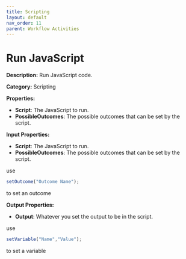 ```yaml
---
title: Scripting
layout: default
nav_order: 11
parent: Workflow Activities
---
```


# Run JavaScript

**Description:** Run JavaScript code.

**Category:** Scripting

**Properties:**
- **Script**: The JavaScript to run.
- **PossibleOutcomes**: The possible outcomes that can be set by the script.

**Input Properties:**
- **Script**: The JavaScript to run.
- **PossibleOutcomes**: The possible outcomes that can be set by the script.

use
```js
setOutcome("Outcome Name");
```

to set an outcome

**Output Properties:**
- **Output**: Whatever you set the output to be in the script.

use
```js
setVariable("Name","Value");
```

to set a variable
